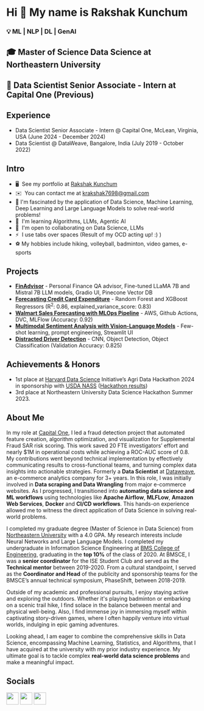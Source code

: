 Hi 👋 My name is Rakshak Kunchum
================================

### 💡 ML | NLP | DL | GenAI

🎓 Master of Science Data Science at Northeastern University
--------------------------------------------------------

🚀 Data Scientist Senior Associate - Intern at Capital One (Previous)
--------------------------------------------------------

## Experience
* Data Scientist Senior Associate - Intern @ Capital One, McLean, Virginia, USA (June 2024 - December 2024)
* Data Scientist @ DataWeave, Bangalore, India (July 2019 - October 2022)

## Intro

* 🖥️  See my portfolio at [Rakshak Kunchum](https://krakshak.netlify.app/)
* ✉️  You can contact me at [krakshak7698@gmail.com](mailto:krakshak7698@gmail.com)
* 🔭  I'm fascinated by the application of Data Science, Machine Learning, Deep Learning and Large Language Models to solve real-world problems!
* 🧠  I'm learning Algorithms, LLMs, Agentic AI
* 🤝  I'm open to collaborating on Data Science, LLMs
* ⚡  I use tabs over spaces (Result of my OCD acting up! :) )
* ⚽  My hobbies include hiking, volleyball, badminton, video games, e-sports

## Projects

* [**FinAdvisor**](https://github.com/sriksven/FinAdvisor_LLM) - Personal Finance QA advisor, Fine-tuned LLaMA 7B and Mistral 7B LLM models, Gradio UI, Pinecone Vector DB
* [**Forecasting Credit Card Expenditure**](https://github.com/krakshak/credit-card-spend) - Random Forest and XGBoost Regressors (R<sup>2</sup>: 0.86, explained_variance_score: 0.83)
* [**Walmart Sales Forecasting with MLOps Pipeline**](https://github.com/krakshak/walmart-mlops) - AWS, Github Actions, DVC, MLFlow (Accuracy: 0.92)
* [**Multimodal Sentiment Analysis with Vision-Language Models**](https://github.com/RazerEdge64/6120-Project/tree/main) - Few-shot learning, prompt engineering, Streamlit UI 
* [**Distracted Driver Detection**](https://github.com/krakshak/kaggle-distracted-driver-detection) - CNN, Object Detection, Object Classification (Validation Accuracy: 0.825)

## Achievements & Honors

*	1st place at [Harvard Data Science](https://datascience.harvard.edu/) Initiative’s Agri Data Hackathon 2024 in sponsorship with [USDA NASS](https://www.nass.usda.gov/) ([Hackathon results](https://datascience.harvard.edu/2024/10/25/tackling-agriculture-and-food-security-in-a-changing-climate-celebrating-solutions-from-the-hdsi-agri-datathon))
*	3rd place at Northeastern University Data Science Hackathon Summer 2023.


## About Me
In my role at [Capital One](https://www.capitalone.com/), I led a fraud detection project that automated feature creation, algorithm optimization, and visualization for Supplemental Fraud SAR risk scoring. This work saved 20 FTE investigators’ effort and nearly $1M in operational costs while achieving a ROC-AUC score of 0.8. My contributions went beyond technical implementation by effectively communicating results to cross-functional teams, and turning complex data insights into actionable strategies. Formerly a <b>Data Scientist</b> at [Dataweave](https://dataweave.com/), an e-commerce analytics company for 3+ years. In this role, I was initially involved in <b>Data scraping and Data Wrangling</b> from major e-commerce websites. As I progressed, I transitioned into <b>automating data science and ML workflows</b> using technologies like <b>Apache Airflow</b>, <b>MLFLow</b>, <b>Amazon Web Services</b>, <b>Docker</b> and <b>CI/CD workflows</b>. This hands-on experience allowed me to witness the direct application of Data Science in solving real-world problems.

I completed my graduate degree (Master of Science in Data Science) from [Northeastern University](https://catalog.northeastern.edu/graduate/computer-information-science/computer-science/data-science-ms/#programrequirementstext) with a 4.0 GPA. My research interests include Neural Networks and Large Language Models. I completed my undergraduate in Information Science Engineering at [BMS College of Engineering](https://www.bmsce.ac.in/), graduating in the <b>top 10%</b> of the class of 2020. At BMSCE, I was a <b>senior coordinator</b> for the ISE Student Club and served as the <b>Technical mentor</b> between 2019-2020. From a cultural standpoint, I served as the <b>Coordinator and Head</b> of the publicity and sponsorship teams for the BMSCE’s annual technical symposium, PhaseShift, between 2018-2019.

Outside of my academic and professional pursuits, I enjoy staying active and exploring the outdoors. Whether it's playing badminton or embarking on a scenic trail hike, I find solace in the balance between mental and physical well-being. Also, I find immense joy in immersing myself within captivating story-driven games, where I often happily venture into virtual worlds, indulging in epic gaming adventures.

Looking ahead, I am eager to combine the comprehensive skills in Data Science, encompassing Machine Learning, Statistics, and Algorithms, that I have acquired at the university with my prior industry experience. My ultimate goal is to tackle complex <b>real-world data science problems</b> and make a meaningful impact.  

## Socials

<p align="left"> <a href="https://www.github.com/krakshak" target="_blank" rel="noreferrer"><img src="https://raw.githubusercontent.com/danielcranney/readme-generator/main/public/icons/socials/github.svg" width="32" height="32" /></a> 
<a href="https://www.linkedin.com/in/rakshak-kunchum" target="_blank" rel="noreferrer"><img src="https://raw.githubusercontent.com/danielcranney/readme-generator/main/public/icons/socials/linkedin.svg" width="32" height="32" /></a>
<a href="http://www.instagram.com/rakshak.kunchum" target="_blank" rel="noreferrer"><img src="https://raw.githubusercontent.com/danielcranney/readme-generator/main/public/icons/socials/instagram.svg" width="32" height="32" /></a></p>
